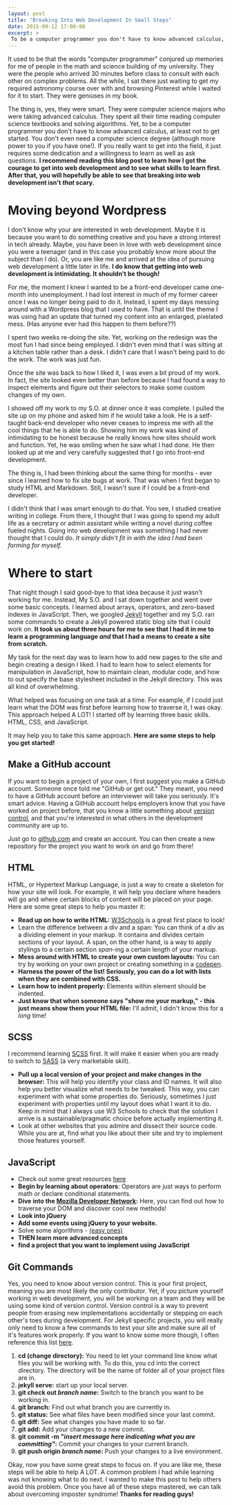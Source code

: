 ```yaml
---
layout: post
title: "Breaking Into Web Development In Small Steps"
date: 2015-09-12 17:00:00
excerpt: >
 To be a computer programmer you don't have to know advanced calculus, at least not to get started. If you really want to get into the field, it just requires some dedication and a willingness to learn/ask questions.
---
```


It used to be that the words "computer programmer" conjured up memories for me of people in the math and science building of my university. They were the people who arrived 30 minutes before class to consult with each other on complex problems. All the while, I sat there just waiting to get my required astronomy course over with and browsing Pinterest while I waited for it to start. They were geniuses in my book.

The thing is, yes, they were smart. They were computer science majors who were taking advanced calculus. They spent all their time reading computer science textbooks and solving algorithms. Yet, to be a computer programmer you don't have to know advanced calculus, at least not to get started. You don't even need a computer science degree (although more power to you if you have one!). If you really want to get into the field, it just requires some dedication and a willingness to learn as well as ask questions. **I recommend reading this blog post to learn how I got the courage to get into web development and to see what skills to learn first. After that, you will hopefully be able to see that breaking into web development isn't *that* scary.**


# Moving beyond Wordpress

I don't know why your are interested in web development. Maybe it is because you want to do something creative and you have a strong interest in tech already. Maybe, you have been in love with web development since you were a teenager (and in this case you probably know more about the subject than I do). Or, you are like me and arrived at the idea of pursuing web development a little later in life. **I do know that getting into web development is intimidating. It shouldn't be though!**

For me, the moment I knew I wanted to be a front-end developer came one-month into unemployment. I had lost interest in much of my former career once I was no longer being paid to do it. Instead, I spent my days messing around with a Wordpress blog that I used to have. That is until the theme I was using had an update that turned my content into an enlarged, pixelated mess. (Has anyone ever had this happen to them before??)

I spent two weeks re-doing the site. Yet, working on the redesign was the most fun I had since being employed. I didn't even mind that I was sitting at a kitchen table rather than a desk. I didn't care that I wasn't being paid to do the work. The work was just fun.

Once the site was back to how I liked it, I was even a bit proud of my work. In fact, the site looked even better than before because I had found a way to inspect elements and figure out their selectors to make some custom changes of my own.

I showed off my work to my S.O. at dinner once it was complete. I pulled the site up on my phone and asked him if he would take a look. He is a self-taught back-end developer who never ceases to impress me with all the cool things that he is able to do. Showing him my work was kind of intimidating to be honest because he really knows how sites should work and function. Yet, he was smiling when he saw what I had done. He then looked up at me and very carefully suggested that I go into front-end development.

The thing is, I had been thinking about the same thing for months - ever since I learned how to fix site bugs at work. That was when I first began to study HTML and Markdown. Still, I wasn't sure if I could be a front-end developer.  

I didn't think that I was smart enough to do that. You see, I studied creative writing in college. From there, I thought that I was going to spend my adult life as a secretary or admin assistant while writing a novel during coffee fueled nights. Going into web development was something I had never thought that I could do. *It simply didn't fit in with the idea I had been forming for myself.*

# Where to start

That night though I said good-bye to that idea because it just wasn't working for me. Instead, My S.O. and I sat down together and went over some basic concepts. I learned about arrays, operators, and zero-based indexes in JavaScript. Then, we googled [Jekyll](http://jekyllrb.com/) together and my S.O. ran some commands to create a Jekyll powered static blog site that I could work on. **It took us about three hours for me to see that I had it in me to learn a programming language *and* that I had a means to create a site from scratch.**

My task for the next day was to learn how to add new pages to the site and begin creating a design I liked. I had to learn how to select elements for manipulation in JavaScript, how to maintain clean, modular code, and how to out specify the base stylesheet included in the Jekyll directory. This was all kind of overwhelming.

What helped was focusing on one task at a time. For example, if I could just learn what the DOM was first before learning how to traverse it, I was okay. This approach helped A LOT!  I started off by learning three basic skills. HTML, CSS, and JavaScript.

It may help you to take this same approach. **Here are some steps to help you get started!**


## Make a GitHub account

If you want to begin a project of your own,  I first suggest you make a GitHub account. Someone once told me "GitHub or get out." They meant, you need to have a GitHub account before an interviewer will take you seriously. It's smart advice. Having a GitHub account helps employers know that you have worked on project before, that you know a little something about [version control](https://git-scm.com/book/en/v2/Getting-Started-About-Version-Control), and that you're interested in what others in the development community are up to.

Just go to [github.com](https://github.com/) and create an account. You can then create a new repository for the project you want to work on and go from there!

## HTML

HTML, or Hypertext Markup Language, is just a way to create a skeleton for how your site will look. For example, it will help you declare where headers will go and where certain blocks of content will be placed on your page. Here are some great steps to help you master it:

- **Read up on how to write HTML:** [W3Schools](http://www.w3schools.com/html/default.asp) is a great first place to look!
- Learn the difference between a div and a span: You can think of a div as a dividing element in your markup. It contains and divides certain sections of your layout. A span, on the other hand, is a way to apply stylings to a certain section *span*-ing a certain length of your markup.
- **Mess around with HTML to create your own custom layouts:** You can try by working on your own project or creating something in a [codepen](http://codepen.io/pen/).
- **Harness the power of the list! Seriously, you can do a lot with lists when they are combined with CSS.**
- **Learn how to indent properly:** Elements within element should be indented.
- **Just know that when someone says "show me your markup,"  - this just means show them your HTML file:** I'll admit, I didn't know this for a *long* time!

## SCSS

I recommend learning [SCSS](http://rookie-dev.herokuapp.com/2015/07/20/sass.html) first. It will make it easier when you are ready to switch to [SASS](http://sass-lang.com/) (a very marketable skill).

- **Pull up a local version of your project and make changes in the browser:** This will help you identify your class and ID names. It will also help you better visualize what needs to be tweaked. This way, you can experiment with what some properties do. Seriously, sometimes I just experiment with properties until my layout does what I want it to do. Keep in mind that I always use W3 Schools to check that the solution I arrive is a sustainable/pragmatic choice before actually implementing it.
- Look at other websites that you admire and dissect their source code. While you are at, find what you like about their site and try to implement those features yourself.

## JavaScript

- Check out some great resources [here](http://rookie-dev.herokuapp.com/2015/08/05/resources.html)
- **Begin by learning about operators**: Operators are just ways to perform math or declare conditional statements.
- **Dive into the [Mozilla Developer Network](https://developer.mozilla.org/en-US/docs/Web/JavaScript):** Here, you can find out how to traverse your DOM and discover cool new methods!
- **Look into jQuery**
- **Add some events using jQuery to your website.**
- Solve some algorithms - [(easy ones)](http://adriann.github.io/programming_problems.html)
- **THEN learn more advanced concepts**
- **find a project that you want to implement using JavaScript**

## Git Commands

Yes, you need to know about version control. This is your first project, meaning you are most likely the only contributor. Yet, if you picture yourself working in web development, you will be working on a team and they will be using some kind of version control. Version control is a way to prevent people from erasing new implementations accidentally or stepping on each other's toes during development. For Jekyll specific projects, you will really only need to know a few commands to test your site and make sure all of it's features work properly. If you want to know some more though, I often reference this list [here](https://gist.github.com/hofmannsven/6814451).

1. **cd (change directory):** You need to let your command line know what files you will be working with. To do this, you cd into the correct directory. The directory will be the name of folder all of your project files are in.
2. **jekyll serve:** start up your local server.
3. **git check out *branch name*:**  Switch to the branch you want to be working in.
4. **git branch:** Find out what branch you are currently in.
5. **git status:** See what files have been modified since your last commit. 
6. **git diff:** See what changes you have made to so far.
6. **git add:** Add your changes to a new commit.
7. **git commit -m "*insert message here indicating what you are committing"*:** Commit your changes to your current branch.
8. **git push origin *branch name*:** Push your changes to a live environment.

Okay, now you have some great steps to focus on. If you are like me, these steps will be able to help A LOT. A common problem I had while learning was not knowing what to do next. I wanted to make this post to help others avoid this problem. Once you have all of these steps mastered, we can talk about overcoming imposter syndrome! **Thanks for reading guys!**
